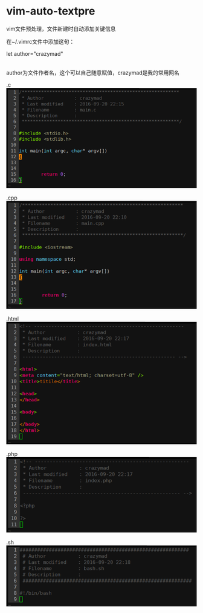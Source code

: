 # vim-auto-textpre
vim文件预处理，文件新建时自动添加关键信息

在~/.vimrc文件中添加这句：<p color="green">let author="crazymad"</p><br>
author为文件作者名，这个可以自己随意赋值，crazymad是我的常用网名<br>

.c<br>
![.c](https://github.com/carzymad/images/blob/master/main.c.png)

.cpp<br>
![.c](https://github.com/carzymad/images/blob/master/main.cpp.png)

.html<br>
![.c](https://github.com/carzymad/images/blob/master/index.html.png)

.php<br>
![.c](https://github.com/carzymad/images/blob/master/index.php.png)

.sh<br>
![.c](https://github.com/carzymad/images/blob/master/bash.sh.png)
